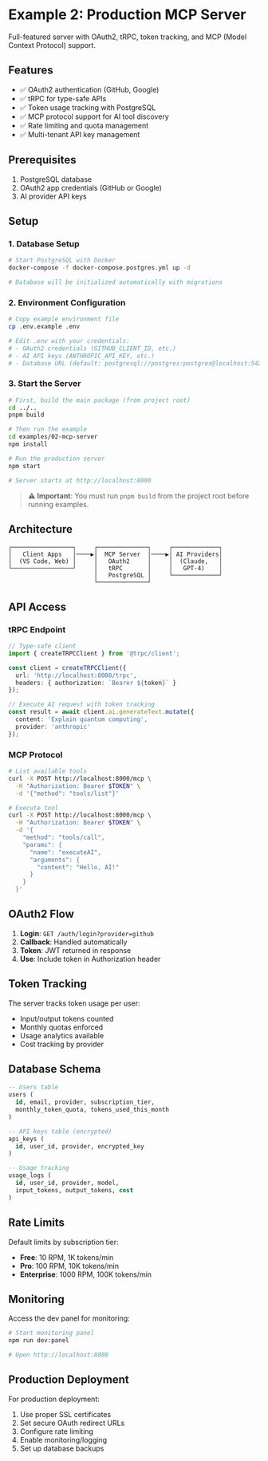 # Example 2: Production MCP Server

Full-featured server with OAuth2, tRPC, token tracking, and MCP (Model Context Protocol) support.

## Features
- ✅ OAuth2 authentication (GitHub, Google)
- ✅ tRPC for type-safe APIs
- ✅ Token usage tracking with PostgreSQL
- ✅ MCP protocol support for AI tool discovery
- ✅ Rate limiting and quota management
- ✅ Multi-tenant API key management

## Prerequisites

1. PostgreSQL database
2. OAuth2 app credentials (GitHub or Google)
3. AI provider API keys

## Setup

### 1. Database Setup
```bash
# Start PostgreSQL with Docker
docker-compose -f docker-compose.postgres.yml up -d

# Database will be initialized automatically with migrations
```

### 2. Environment Configuration
```bash
# Copy example environment file
cp .env.example .env

# Edit .env with your credentials:
# - OAuth2 credentials (GITHUB_CLIENT_ID, etc.)
# - AI API keys (ANTHROPIC_API_KEY, etc.)
# - Database URL (default: postgresql://postgres:postgres@localhost:5432/ai_backend)
```

### 3. Start the Server
```bash
# First, build the main package (from project root)
cd ../..
pnpm build

# Then run the example
cd examples/02-mcp-server
npm install

# Run the production server
npm start

# Server starts at http://localhost:8000
```

> **⚠️ Important**: You must run `pnpm build` from the project root before running examples.

## Architecture

```
┌─────────────────┐     ┌──────────────┐     ┌─────────────┐
│   Client Apps   │────▶│  MCP Server  │────▶│ AI Providers│
│  (VS Code, Web) │     │   OAuth2     │     │  (Claude,   │
└─────────────────┘     │   tRPC       │     │   GPT-4)    │
                        │   PostgreSQL │     └─────────────┘
                        └──────────────┘
```

## API Access

### tRPC Endpoint
```typescript
// Type-safe client
import { createTRPCClient } from '@trpc/client';

const client = createTRPCClient({
  url: 'http://localhost:8000/trpc',
  headers: { authorization: `Bearer ${token}` }
});

// Execute AI request with token tracking
const result = await client.ai.generateText.mutate({
  content: 'Explain quantum computing',
  provider: 'anthropic'
});
```

### MCP Protocol
```bash
# List available tools
curl -X POST http://localhost:8000/mcp \
  -H "Authorization: Bearer $TOKEN" \
  -d '{"method": "tools/list"}'

# Execute tool
curl -X POST http://localhost:8000/mcp \
  -H "Authorization: Bearer $TOKEN" \
  -d '{
    "method": "tools/call",
    "params": {
      "name": "executeAI",
      "arguments": {
        "content": "Hello, AI!"
      }
    }
  }'
```

## OAuth2 Flow

1. **Login**: `GET /auth/login?provider=github`
2. **Callback**: Handled automatically
3. **Token**: JWT returned in response
4. **Use**: Include token in Authorization header

## Token Tracking

The server tracks token usage per user:
- Input/output tokens counted
- Monthly quotas enforced
- Usage analytics available
- Cost tracking by provider

## Database Schema

```sql
-- Users table
users (
  id, email, provider, subscription_tier, 
  monthly_token_quota, tokens_used_this_month
)

-- API keys table (encrypted)
api_keys (
  id, user_id, provider, encrypted_key
)

-- Usage tracking
usage_logs (
  id, user_id, provider, model, 
  input_tokens, output_tokens, cost
)
```

## Rate Limits

Default limits by subscription tier:
- **Free**: 10 RPM, 1K tokens/min
- **Pro**: 100 RPM, 10K tokens/min  
- **Enterprise**: 1000 RPM, 100K tokens/min

## Monitoring

Access the dev panel for monitoring:
```bash
# Start monitoring panel
npm run dev:panel

# Open http://localhost:8080
```

## Production Deployment

For production deployment:
1. Use proper SSL certificates
2. Set secure OAuth redirect URLs
3. Configure rate limiting
4. Enable monitoring/logging
5. Set up database backups
